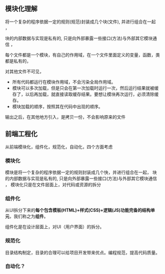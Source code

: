 

## 模块化理解

  将一个复杂的程序依据一定的规则(规范)封装成几个块(文件), 并进行组合在一起 ，

块的内部数据与实现是私有的, 只是向外部暴露一些接口(方法)与外部其它模块通信 ，

每个文件都是一个模块，有自己的作用域，在一个文件里面定义的变量，函数，类都是私有的，

对其他文件不可见，

- 所有代码都运行在模块作用域，不会污染全局作用域。
- 模块可以多次加载，但是只会在第一次加载时运行一次，然后运行结果就被缓存了，以后再加载，就直接读取缓存结果。要想让模块再次运行，必须清除缓存。
- 模块加载的顺序，按照其在代码中出现的顺序。

输出之后，在其他地方引入，是拷贝一份，不会影响原来的文件

## 前端工程化

从前端模块化，组件化，规范化，自动化，四个方面考虑

### 模块化

模块是将一个复杂的程序依据一定的规则封装成几个快，并进行组合在一起， 块的内部数据与实现是私有的, 只是向外部暴露一些接口(方法)与外部其它模块通信 ， 模块化只是在文件层面上，对代码或资源的拆分 

### 组件化

从UI拆分下来的**每个包含模板(HTML)+样式(CSS)+逻辑(JS)功能完备的结构单元**，我们称之为**组件**。

 组件化是在设计层面上，对UI（用户界面）的拆分。 

### 规范化

目录结构制定，目录的合理可以给项目开发带来优点。编程规范，提高代码质量。

### 自动化？